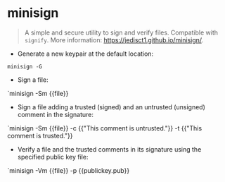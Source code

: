 # minisign

> A simple and secure utility to sign and verify files. Compatible with `signify`.
> More information: <https://jedisct1.github.io/minisign/>.

- Generate a new keypair at the default location:

`minisign -G`

- Sign a file:

`minisign -Sm {{file}}

- Sign a file adding a trusted (signed) and an untrusted (unsigned) comment in the signature:

`minisign -Sm {{file}} -c {{"This comment is untrusted."}} -t {{"This comment is trusted."}}

- Verify a file and the trusted comments in its signature using the specified public key file:

`minisign -Vm {{file}} -p {{publickey.pub}}
